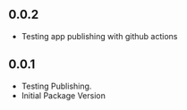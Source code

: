 ## 0.0.2

* Testing app publishing with github actions

## 0.0.1

* Testing Publishing.
* Initial Package Version
